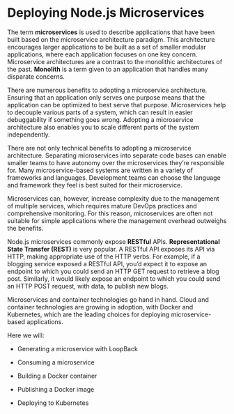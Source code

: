 # Deploying Node.js Microservices

The term **microservices** is used to describe applications that have been built based on the microservice
architecture paradigm. This architecture encourages larger applications to be built as a set of smaller
modular applications, where each application focuses on one key concern. Microservice architectures
are a contrast to the monolithic architectures of the past. **Monolith** is a term given to an application
that handles many disparate concerns.

There are numerous benefits to adopting a microservice architecture. Ensuring that an application
only serves one purpose means that the application can be optimized to best serve that purpose.
Microservices help to decouple various parts of a system, which can result in easier debuggability if
something goes wrong. Adopting a microservice architecture also enables you to scale different parts
of the system independently.

There are not only technical benefits to adopting a microservice architecture. Separating microservices
into separate code bases can enable smaller teams to have autonomy over the microservices they’re
responsible for. Many microservice-based systems are written in a variety of frameworks and languages.
Development teams can choose the language and framework they feel is best suited for their microservice.

Microservices can, however, increase complexity due to the management of multiple services, which
requires mature DevOps practices and comprehensive monitoring. For this reason, microservices are
often not suitable for simple applications where the management overhead outweighs the benefits.

Node.js microservices commonly expose **RESTful** APIs. **Representational State Transfer (REST)** is
very popular. A RESTful API exposes its API via HTTP, making appropriate use of the HTTP verbs.
For example, if a blogging service exposed a RESTful API, you’d expect it to expose an endpoint to
which you could send an HTTP GET request to retrieve a blog post. Similarly, it would likely expose
an endpoint to which you could send an HTTP POST request, with data, to publish new blogs.

Microservices and container technologies go hand in hand. Cloud and container technologies are
growing in adoption, with Docker and Kubernetes, which are the leading choices for deploying
microservice-based applications.

Here we will:

- Generating a microservice with LoopBack

- Consuming a microservice

- Building a Docker container

- Publishing a Docker image

- Deploying to Kubernetes
